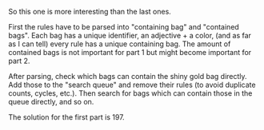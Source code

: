 So this one is more interesting than the last ones.

First the rules have to be parsed into "containing bag" and "contained bags".
Each bag has a unique identifier, an adjective + a color, (and as far as I can tell) every rule has a unique containing bag.
The amount of contained bags is not important for part 1 but might become important for part 2.

After parsing, check which bags can contain the shiny gold bag directly.
Add those to the "search queue" and remove their rules (to avoid duplicate counts, cycles, etc.).
Then search for bags which can contain those in the queue directly, and so on.

The solution for the first part is 197.
